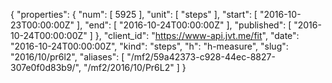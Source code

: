 {
  "properties": {
    "num": [
      5925
    ],
    "unit": [
      "steps"
    ],
    "start": [
      "2016-10-23T00:00:00Z"
    ],
    "end": [
      "2016-10-24T00:00:00Z"
    ],
    "published": [
      "2016-10-24T00:00:00Z"
    ]
  },
  "client_id": "https://www-api.jvt.me/fit",
  "date": "2016-10-24T00:00:00Z",
  "kind": "steps",
  "h": "h-measure",
  "slug": "2016/10/pr6l2",
  "aliases": [
    "/mf2/59a42373-c928-44ec-8827-307e0f0d83b9/",
    "/mf2/2016/10/Pr6L2"
  ]
}
